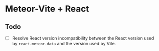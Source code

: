# Meteor-Vite + React

## Todo
- [ ] Resolve React version incompatibility between the React version used by `react-meteor-data` and the version used by Vite.